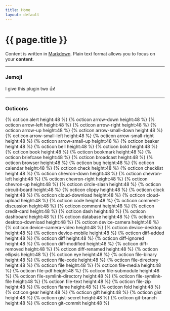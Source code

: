 ```yaml
---
title: Home
layout: default
---
```


# {{ page.title }}

Content is written in [Markdown](https://learnxinyminutes.com/docs/markdown/). Plain text format allows you to focus on your **content**.

-----

### Jemoji
I give this plugin two :+1:!

-----

### Octicons
{% octicon alert 									height:48 %}
{% octicon arrow-down 						height:48 %}
{% octicon arrow-left 						height:48 %}
{% octicon arrow-right 						height:48 %}
{% octicon arrow-up 							height:48 %}
{% octicon arrow-small-down 			height:48 %}
{% octicon arrow-small-left 			height:48 %}
{% octicon arrow-small-right 			height:48 %}
{% octicon arrow-small-up 				height:48 %}
{% octicon beaker 								height:48 %}
{% octicon bell 									height:48 %}
{% octicon bold 									height:48 %}
{% octicon book 									height:48 %}
{% octicon bookmark 							height:48 %}
{% octicon briefcase 							height:48 %}
{% octicon broadcast 							height:48 %}
{% octicon browser 								height:48 %}
{% octicon bug 										height:48 %}
{% octicon calendar 							height:48 %}
{% octicon check 									height:48 %}
{% octicon checklist 							height:48 %}
{% octicon chevron-down 					height:48 %}
{% octicon chevron-left 					height:48 %}
{% octicon chevron-right 					height:48 %}
{% octicon chevron-up 						height:48 %}
{% octicon circle-slash 					height:48 %}
{% octicon circuit-board 					height:48 %}
{% octicon clippy 								height:48 %}
{% octicon clock 									height:48 %}
{% octicon cloud-download 				height:48 %}
{% octicon cloud-upload 					height:48 %}
{% octicon code 									height:48 %}
{% octicon comment-discussion 		height:48 %}
{% octicon comment 								height:48 %}
{% octicon credit-card 						height:48 %}
{% octicon dash 									height:48 %}
{% octicon dashboard 							height:48 %}
{% octicon database 							height:48 %}
{% octicon desktop-download 			height:48 %}
{% octicon device-camera 					height:48 %}
{% octicon device-camera-video 		height:48 %}
{% octicon device-desktop 				height:48 %}
{% octicon device-mobile 					height:48 %}
{% octicon diff-added 						height:48 %}
{% octicon diff 									height:48 %}
{% octicon diff-ignored 					height:48 %}
{% octicon diff-modified 					height:48 %}
{% octicon diff-removed 					height:48 %}
{% octicon diff-renamed 					height:48 %}
{% octicon ellipsis 							height:48 %}
{% octicon eye 										height:48 %}
{% octicon file-binary 						height:48 %}
{% octicon file-code 							height:48 %}
{% octicon file-directory 				height:48 %}
{% octicon file 									height:48 %}
{% octicon file-media 						height:48 %}
{% octicon file-pdf 							height:48 %}
{% octicon file-submodule 				height:48 %}
{% octicon file-symlink-directory height:48 %}
{% octicon file-symlink-file 			height:48 %}
{% octicon file-text 							height:48 %}
{% octicon file-zip 							height:48 %}
{% octicon flame 									height:48 %}
{% octicon fold 									height:48 %}
{% octicon gear 									height:48 %}
{% octicon gift 									height:48 %}
{% octicon gist 									height:48 %}
{% octicon gist-secret 						height:48 %}
{% octicon git-branch 						height:48 %}
{% octicon git-commit 						height:48 %}
